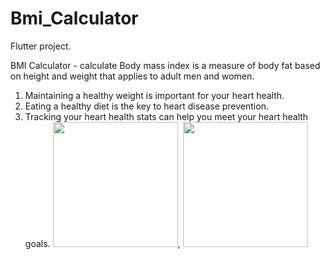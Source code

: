 # Bmi_Calculator

Flutter project.

BMI Calculator - calculate Body mass index is a measure of body fat based on height and weight that applies to adult men and women.

1. Maintaining a healthy weight is important for your heart health.
2. Eating a healthy diet is the key to heart disease prevention.
3. Tracking your heart health stats can help you meet your heart health goals.
<img src="https://user-images.githubusercontent.com/100187758/157475487-df8ed6cb-2a7e-4901-9742-6a5fbb69bcee.jpg" width="200">, <img src="https://user-images.githubusercontent.com/100187758/157475627-bfa82b25-5dbc-440a-896f-f40e426fe4ed.jpg" width="200">


